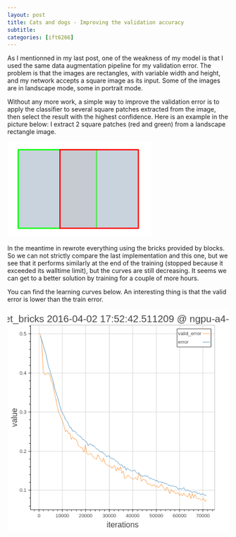 ```yaml
---
layout: post
title: Cats and dogs - Improving the validation accuracy
subtitle: 
categories: [ift6266]
---
```


As I mentionned in my last post, one of the weakness of my model is that I used the same data augmentation pipeline for my validation error. The problem is that the images are rectangles, with variable width and height, and my network accepts a square image as its input. Some of the images are in landscape mode, some in portrait mode.

Without any more work, a simple way to improve the validation error is to apply the classifier to several square patches extracted from the image, then select the result with the highest confidence. Here is an example in the picture below: I extract 2 square patches (red and green) from a landscape rectangle image. 

![Patches](/img/2016-04-01-cats-and-dogs-improving-valid-accuracy/squares.png)

In the meantime in rewrote everything using the bricks provided by blocks. So we can not strictly compare the last implementation and this one, but we see that it performs similarly at the end of the training (stopped because it exceeded its walltime limit), but the curves are still decreasing. It seems we can get to a better solution by training for a couple of more hours.

You can find the learning curves below. An interesting thing is that the valid error is lower than the train error.

![Error](/img/2016-04-01-cats-and-dogs-improving-valid-accuracy/error.png)
